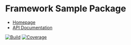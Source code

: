 # Framework Sample Package

- [Homepage](https://the-framework.gitlab.io/sample-package.html)
- [API Documentation](https://the-framework.gitlab.io/sample-package/docs/)

[![Build](https://gitlab.com/the-framework/sample-package/badges/master/pipeline.svg)](https://gitlab.com/the-framework/sample-package/-/jobs)
[![Coverage](https://gitlab.com/the-framework/sample-package/badges/master/coverage.svg?job=test:php7.3)](https://the-framework.gitlab.io/sample-package/coverage/)
